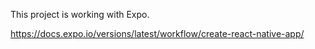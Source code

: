 This project is working with Expo.

https://docs.expo.io/versions/latest/workflow/create-react-native-app/
